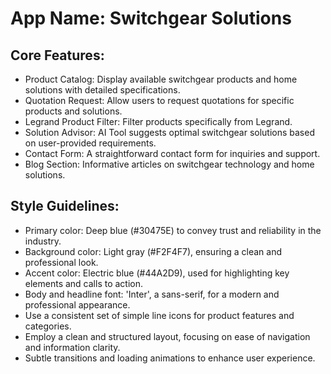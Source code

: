 # **App Name**: Switchgear Solutions

## Core Features:

- Product Catalog: Display available switchgear products and home solutions with detailed specifications.
- Quotation Request: Allow users to request quotations for specific products and solutions.
- Legrand Product Filter: Filter products specifically from Legrand.
- Solution Advisor: AI Tool suggests optimal switchgear solutions based on user-provided requirements.
- Contact Form: A straightforward contact form for inquiries and support.
- Blog Section: Informative articles on switchgear technology and home solutions.

## Style Guidelines:

- Primary color: Deep blue (#30475E) to convey trust and reliability in the industry.
- Background color: Light gray (#F2F4F7), ensuring a clean and professional look.
- Accent color: Electric blue (#44A2D9), used for highlighting key elements and calls to action.
- Body and headline font: 'Inter', a sans-serif, for a modern and professional appearance.
- Use a consistent set of simple line icons for product features and categories.
- Employ a clean and structured layout, focusing on ease of navigation and information clarity.
- Subtle transitions and loading animations to enhance user experience.